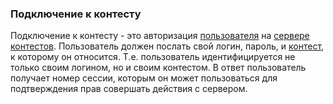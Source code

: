 ### Подключение к контесту ###
Подключение к контесту - это авторизация [пользователя](User.md) на [сервере контестов](Server.md). Пользователь должен послать свой логин, пароль, и [контест](Contest.md), к которому он относится. Т.е. пользователь идентифицируется не только своим логином, но и своим контестом.
В ответ пользователь получает номер сессии, которым он может пользоваться для подтверждения прав совершать действия с сервером.